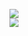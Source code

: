 [![](https://img.shields.io/badge/Made%20With-Github%20Spray-lightgrey.svg?style=for-the-badge&logo=github)](https://github.com/Annihil/github-spray#1774)  
[![](https://i.imgur.com/2DrTn0Z.gif)](https://github.com/Annihil/github-spray)